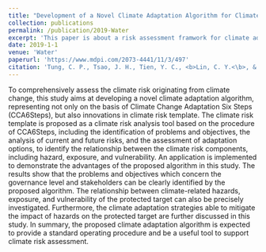 ```yaml
---
title: "Development of a Novel Climate Adaptation Algorithm for Climate Risk Assessment"
collection: publications
permalink: /publication/2019-Water
excerpt: 'This paper is about a risk assessment framwork for climate adaptation.'
date: 2019-1-1
venue: 'Water'
paperurl: 'https://www.mdpi.com/2073-4441/11/3/497'
citation: 'Tung, C. P., Tsao, J. H., Tien, Y. C., <b>Lin, C. Y.<\b>, & Jhong, B. C. (2019). Development of a Novel Climate Adaptation Algorithm for Climate Risk Assessment. <i>Water</i>, 11(3), 497.'
---
```


To comprehensively assess the climate risk originating from climate change, this study aims at developing a novel climate adaptation algorithm, representing not only on the basis of Climate Change Adaptation Six Steps (CCA6Steps), but also innovations in climate risk template. The climate risk template is proposed as a climate risk analysis tool based on the procedure of CCA6Steps, including the identification of problems and objectives, the analysis of current and future risks, and the assessment of adaptation options, to identify the relationship between the climate risk components, including hazard, exposure, and vulnerability. An application is implemented to demonstrate the advantages of the proposed algorithm in this study. The results show that the problems and objectives which concern the governance level and stakeholders can be clearly identified by the proposed algorithm. The relationship between climate-related hazards, exposure, and vulnerability of the protected target can also be precisely investigated. Furthermore, the climate adaptation strategies able to mitigate the impact of hazards on the protected target are further discussed in this study. In summary, the proposed climate adaptation algorithm is expected to provide a standard operating procedure and be a useful tool to support climate risk assessment.